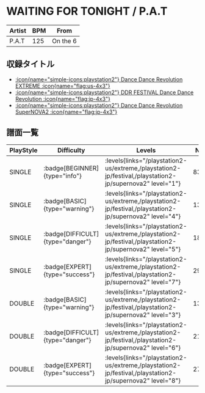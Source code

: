 # WAITING FOR TONIGHT / P.A.T

|Artist|BPM|From|
|------|---|----|
|P.A.T|125|On the 6|

## 収録タイトル

- [:icon{name="simple-icons:playstation2"} Dance Dance Revolution EXTREME :icon{name="flag:us-4x3"}](/playstation2-us/extreme)
- [:icon{name="simple-icons:playstation2"} DDR FESTIVAL Dance Dance Revolution :icon{name="flag:jp-4x3"}](/playstation2-jp/festival)
- [:icon{name="simple-icons:playstation2"} Dance Dance Revolution SuperNOVA2 :icon{name="flag:jp-4x3"}](/playstation2-jp/supernova2)

## 譜面一覧

|PlayStyle|Difficulty|Levels|Notes|Movie|
|---------|----------|------|-----|-----|
|SINGLE| :badge[BEGINNER]{type="info"}| :levels{links="/playstation2-us/extreme,/playstation2-jp/festival,/playstation2-jp/supernova2" level="1"}|83/0||
|SINGLE| :badge[BASIC]{type="warning"}| :levels{links="/playstation2-us/extreme,/playstation2-jp/festival,/playstation2-jp/supernova2" level="4"}|131/8||
|SINGLE| :badge[DIFFICULT]{type="danger"}| :levels{links="/playstation2-us/extreme,/playstation2-jp/festival,/playstation2-jp/supernova2" level="5"}|185/10||
|SINGLE| :badge[EXPERT]{type="success"}| :levels{links="/playstation2-us/extreme,/playstation2-jp/festival,/playstation2-jp/supernova2" level="7"}|294/17||
|DOUBLE| :badge[BASIC]{type="warning"}| :levels{links="/playstation2-us/extreme,/playstation2-jp/festival,/playstation2-jp/supernova2" level="3"}|134/1||
|DOUBLE| :badge[DIFFICULT]{type="danger"}| :levels{links="/playstation2-us/extreme,/playstation2-jp/festival,/playstation2-jp/supernova2" level="6"}|210/6||
|DOUBLE| :badge[EXPERT]{type="success"}| :levels{links="/playstation2-us/extreme,/playstation2-jp/festival,/playstation2-jp/supernova2" level="8"}|274/27||

